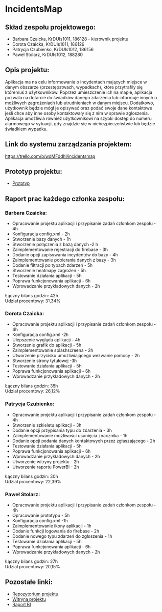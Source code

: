 # IncidentsMap

## Skład zespołu projektowego:
* Barbara Czaicka, KrDUIs1011, 186128 - kierownik projektu
* Dorota Czaicka, KrDUIs1011, 186129
* Patrycja Czubienko, KrDUIs1012, 186156
* Paweł Stolarz, KrDUIs1012, 188280

## Opis projektu:
Aplikacja ma na celu informowanie o incydentach mających miejsce w danym obszarze (przestępstwach, wypadkach), które przytrafiły się któremuś z użytkowników. Poprzez umieszczenie ich na mapie, aplikacja pozwala na dotarcie do świadków danego zdarzenia lub informuje innych o możliwych zagrożeniach lub utrudnieniach w danym miejscu. Dodatkowo, użytkownik będzie mógł je opisywać oraz podać swoje dane kontaktowe jeśli chce aby inne osoby kontaktowały się z nim w sprawie zgłoszenia.<br/>
Aplikacja umożliwia również użytkownikowi na szybki dostęp do numeru alarmowego w sytuacji, gdy znajdzie się w niebezpieczeństwie lub będzie świadkiem wypadku.

## Link do systemu zarządzania projektem:
https://trello.com/b/wdMFddhl/incidentsmap

## Prototyp projektu:
* [Prototyp](https://marvelapp.com/47bh6cb/screen/42267313)

## Raport prac każdego członka zespołu:
### Barbara Czaicka:
-	Opracowanie projektu aplikacji i przypisanie zadań członkom zespołu - 4h
-	Konfiguracja config.xml - 2h
-	Stworzenie bazy danych - 1h
-	Stworzenie połączenia z bazą danych -2 h
-	Zaimplementowanie rejestracji do firebase - 3h
-	Dodanie opcji zapisywania incydentów do bazy - 4h
-	Zaimplementowanie pobierania danych z bazy - 3h
-	Dodanie filtracji po typach zdarzeń - 5h
-	Stworzenie heatmapy zagrożeń - 5h
-	Testowanie działania aplikacji - 5h
-	Poprawa funkcjonowania aplikacji - 6h
-	Wprowadzanie przykładowych danych - 2h 

Łączny bilans godzin: 42h<br/>
Udział procentowy: 31,34%

### Dorota Czaicka:
-	Opracowanie projektu aplikacji i przypisanie zadań członkom zespołu - 4h
-	Konfiguracja config.xml -2h
-	Ulepszenie wyglądu aplikacji - 4h
-	Stworzenie grafik do aplikacji - 5h
-	Zaimplementowanie splashscreena - 2h
-	Utworzenie przycisku umożliwiającego wezwanie pomocy - 2h
-	Stworzenie strony tytułowej -3h
-	Testowanie działania aplikacji - 5h
-	Poprawa funkcjonowania aplikacji - 6h
-	Wprowadzanie przykładowych danych - 2h 

Łączny bilans godzin: 35h<br/>
Udział procentowy: 26,12%

### Patrycja Czubienko:
- Opracowanie projektu aplikacji i przypisanie zadań członkom zespołu - 4h
- Stworzenie szkieletu aplikacji - 3h
- Dodanie opcji przypisania typu do zdarzenia - 3h
- Zaimplementowanie możliwości usunięcia znacznika - 1h
- Dodanie opcji podania danych kontaktowych przez zgłaszającego - 2h
- Testowanie działania aplikacji - 5h
- Poprawa funkcjonowania aplikacji - 6h
- Wprowadzanie przykładowych danych - 2h
- Utworzenie witryny projektu - 2h 
- Utworzenie raportu PowerBI - 2h

Łączny bilans godzin: 30h<br/>
Udzial procentowy: 22,39%

### Paweł Stolarz:
-	Opracowanie projektu aplikacji i przypisanie zadań członkom zespołu - 4h
-	Opracowanie prototypu - 5h
-	Konfiguracja config.xml -1h
-	Zaimplementowanie ikony aplikacji - 1h
-	Dodanie funkcji logowania do firebase - 2h
-	Dodanie nowego typu zdarzeń do zgłoszenia - 1h
-	Testowanie działania aplikacji - 5h
-	Poprawa funkcjonowania aplikacji - 6h
-	Wprowadzanie przykładowych danych - 2h 

Łączny bilans godzin: 27h<br/>
Udzial procentowy: 20,15%

## Pozostałe linki:
* [Repozytorium projektu](https://github.com/Kaavhi/IncidentsMap)
* [Witryna projektu](https://kaavhi.github.io/IncidentsMap)
* [Raport BI](https://app.powerbi.com/view?r=eyJrIjoiMjllZTE5MjYtMTAyNi00NDljLWE1OWYtNTM1ZWVkZjdhNWFmIiwidCI6IjgwODJmYjJjLWY0NmMtNGFlMC05MWIxLWY0MDRhYTRkM2M4OCIsImMiOjh9)

